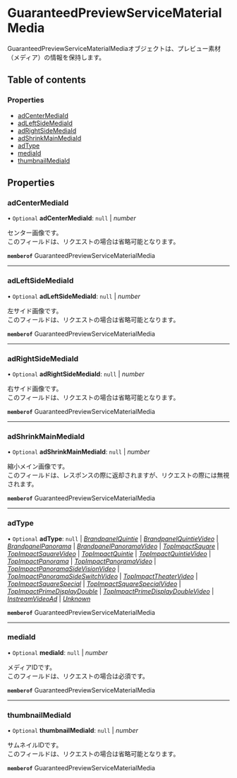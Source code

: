 # GuaranteedPreviewServiceMaterialMedia


<div lang=\"ja\">GuaranteedPreviewServiceMaterialMediaオブジェクトは、プレビュー素材（メディア）の情報を保持します。</div> 

## Table of contents

### Properties

- [adCenterMediaId](guaranteedpreviewservicematerialmedia.md#adcentermediaid)
- [adLeftSideMediaId](guaranteedpreviewservicematerialmedia.md#adleftsidemediaid)
- [adRightSideMediaId](guaranteedpreviewservicematerialmedia.md#adrightsidemediaid)
- [adShrinkMainMediaId](guaranteedpreviewservicematerialmedia.md#adshrinkmainmediaid)
- [adType](guaranteedpreviewservicematerialmedia.md#adtype)
- [mediaId](guaranteedpreviewservicematerialmedia.md#mediaid)
- [thumbnailMediaId](guaranteedpreviewservicematerialmedia.md#thumbnailmediaid)

## Properties

### adCenterMediaId

• `Optional` **adCenterMediaId**: ``null`` \| *number*

<div lang=\"ja\"> センター画像です。<br> このフィールドは、リクエストの場合は省略可能となります。 </div> 

**`memberof`** GuaranteedPreviewServiceMaterialMedia

___

### adLeftSideMediaId

• `Optional` **adLeftSideMediaId**: ``null`` \| *number*

<div lang=\"ja\"> 左サイド画像です。<br> このフィールドは、リクエストの場合は省略可能となります。 </div> 

**`memberof`** GuaranteedPreviewServiceMaterialMedia

___

### adRightSideMediaId

• `Optional` **adRightSideMediaId**: ``null`` \| *number*

<div lang=\"ja\"> 右サイド画像です。<br> このフィールドは、リクエストの場合は省略可能となります。 </div> 

**`memberof`** GuaranteedPreviewServiceMaterialMedia

___

### adShrinkMainMediaId

• `Optional` **adShrinkMainMediaId**: ``null`` \| *number*

<div lang=\"ja\"> 縮小メイン画像です。<br> このフィールドは、レスポンスの際に返却されますが、リクエストの際には無視されます。 </div> 

**`memberof`** GuaranteedPreviewServiceMaterialMedia

___

### adType

• `Optional` **adType**: ``null`` \| [*BrandpanelQuintie*](./enums/guaranteedpreviewserviceadtype.md#brandpanelquintie) \| [*BrandpanelQuintieVideo*](./enums/guaranteedpreviewserviceadtype.md#brandpanelquintievideo) \| [*BrandpanelPanorama*](./enums/guaranteedpreviewserviceadtype.md#brandpanelpanorama) \| [*BrandpanelPanoramaVideo*](./enums/guaranteedpreviewserviceadtype.md#brandpanelpanoramavideo) \| [*TopImpactSquare*](./enums/guaranteedpreviewserviceadtype.md#topimpactsquare) \| [*TopImpactSquareVideo*](./enums/guaranteedpreviewserviceadtype.md#topimpactsquarevideo) \| [*TopImpactQuintie*](./enums/guaranteedpreviewserviceadtype.md#topimpactquintie) \| [*TopImpactQuintieVideo*](./enums/guaranteedpreviewserviceadtype.md#topimpactquintievideo) \| [*TopImpactPanorama*](./enums/guaranteedpreviewserviceadtype.md#topimpactpanorama) \| [*TopImpactPanoramaVideo*](./enums/guaranteedpreviewserviceadtype.md#topimpactpanoramavideo) \| [*TopImpactPanoramaSideVisionVideo*](./enums/guaranteedpreviewserviceadtype.md#topimpactpanoramasidevisionvideo) \| [*TopImpactPanoramaSideSwitchVideo*](./enums/guaranteedpreviewserviceadtype.md#topimpactpanoramasideswitchvideo) \| [*TopImpactTheaterVideo*](./enums/guaranteedpreviewserviceadtype.md#topimpacttheatervideo) \| [*TopImpactSquareSpecial*](./enums/guaranteedpreviewserviceadtype.md#topimpactsquarespecial) \| [*TopImpactSquareSpecialVideo*](./enums/guaranteedpreviewserviceadtype.md#topimpactsquarespecialvideo) \| [*TopImpactPrimeDisplayDouble*](./enums/guaranteedpreviewserviceadtype.md#topimpactprimedisplaydouble) \| [*TopImpactPrimeDisplayDoubleVideo*](./enums/guaranteedpreviewserviceadtype.md#topimpactprimedisplaydoublevideo) \| [*InstreamVideoAd*](./enums/guaranteedpreviewserviceadtype.md#instreamvideoad) \| [*Unknown*](./enums/guaranteedpreviewserviceadtype.md#unknown)

**`memberof`** GuaranteedPreviewServiceMaterialMedia

___

### mediaId

• `Optional` **mediaId**: ``null`` \| *number*

<div lang=\"ja\"> メディアIDです。<br> このフィールドは、リクエストの場合は必須です。 </div> 

**`memberof`** GuaranteedPreviewServiceMaterialMedia

___

### thumbnailMediaId

• `Optional` **thumbnailMediaId**: ``null`` \| *number*

<div lang=\"ja\"> サムネイルIDです。<br> このフィールドは、リクエストの場合は省略可能となります。 </div> 

**`memberof`** GuaranteedPreviewServiceMaterialMedia
